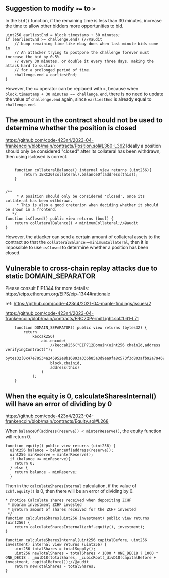 ## Suggestion to modify `>=` to `>`

In the `bid()` function, if the remaining time is less than 30 minutes, increase the time to allow other bidders more opportunities to bid.

```
uint256 earliestEnd = block.timestamp + 30 minutes;
if (earliestEnd >= challenge.end) {//@audit
    // bump remaining time like ebay does when last minute bids come in
    // An attacker trying to postpone the challenge forever must increase the bid by 0.5%
    // every 30 minutes, or double it every three days, making the attack hard to sustain
    // for a prolonged period of time.
    challenge.end = earliestEnd;
}

```

However, the `>=` operator can be replaced with `>`, because when `block.timestamp + 30 minutes == challenge.end`, there is no need to update the value of `challenge.end` again, since `earliestEnd` is already equal to `challenge.end`.



## The amount in the contract should not be used to determine whether the position is closed
https://github.com/code-423n4/2023-04-frankencoin/blob/main/contracts/Position.sol#L360-L362
Ideally a position should only be considered "closed" after its collateral has been withdrawn, then using isclosed is correct.
```solidity

    function collateralBalance() internal view returns (uint256){
        return IERC20(collateral).balanceOf(address(this));
    }


/**
     * A position should only be considered 'closed', once its collateral has been withdrawn.
     * This is also a good creterion when deciding whether it should be shown in a frontend.
   */
function isClosed() public view returns (bool) {
    return collateralBalance() < minimumCollateral;//@audit  
}
```


However, the attacker can send a certain amount of collateral assets to the contract so that the `collateralBalance>=minimumCollateral`, then it is impossible to use `isClosed` to determine whether a position has been closed.

## Vulnerable to cross-chain replay attacks due to static DOMAIN_SEPARATOR
Please consult EIP1344 for more details: https://eips.ethereum.org/EIPS/eip-1344#rationale

ref: https://github.com/code-423n4/2021-04-maple-findings/issues/2


https://github.com/code-423n4/2023-04-frankencoin/blob/main/contracts/ERC20PermitLight.sol#L61-L71

```solidity
    function DOMAIN_SEPARATOR() public view returns (bytes32) {
        return
            keccak256(
                abi.encode(
                    //keccak256("EIP712Domain(uint256 chainId,address verifyingContract)");
                    bytes32(0x47e79534a245952e8b16893a336b85a3d9ea9fa8c573f3d803afb92a79469218),
                    block.chainid,
                    address(this)
                )
            );
    }
```


## When the equity is 0, calculateSharesInternal() will have an error of dividing by 0

https://github.com/code-423n4/2023-04-frankencoin/blob/main/contracts/Equity.sol#L268

When `balanceOf(address(reserve)) < minterReserve()`, the equity function will return 0.

```solidity
function equity() public view returns (uint256) {
  uint256 balance = balanceOf(address(reserve));
  uint256 minReserve = minterReserve();
  if (balance <= minReserve){
    return 0;
  } else {
    return balance - minReserve;
  }
```

Then in the `calculateSharesInternal` calculation, if the value of `zchf.equity()` is 0, then there will be an error of dividing by 0.

```solidity
* @notice Calculate shares received when depositing ZCHF
 * @param investment ZCHF invested
 * @return amount of shares received for the ZCHF invested
 */
function calculateShares(uint256 investment) public view returns (uint256) {
    return calculateSharesInternal(zchf.equity(), investment);
}

function calculateSharesInternal(uint256 capitalBefore, uint256 investment) internal view returns (uint256) {
    uint256 totalShares = totalSupply();
    uint256 newTotalShares = totalShares < 1000 * ONE_DEC18 ? 1000 * ONE_DEC18 : _mulD18(totalShares, _cubicRoot(_divD18(capitalBefore + investment, capitalBefore)));//@audit
    return newTotalShares - totalShares;
}
```